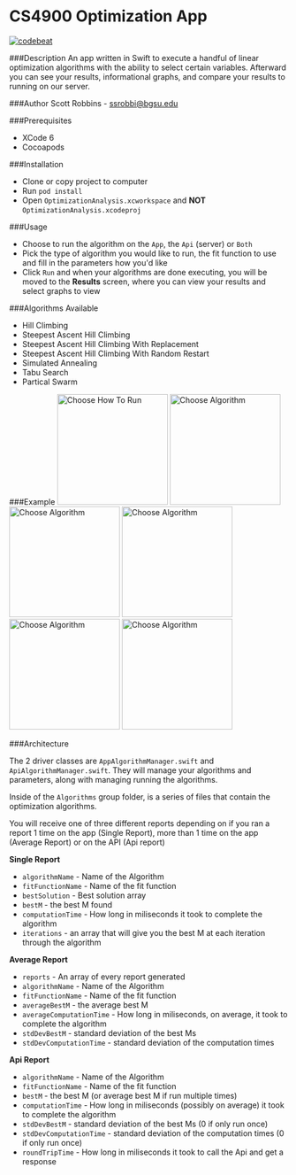 # CS4900 Optimization App

[![codebeat](https://codebeat.co/badges/fc4cd2c3-9c6e-4cd1-a637-65340008abcc)](https://codebeat.co/projects/github-com-scottrobbins-optimizationapp)

###Description
An app written in Swift to execute a handful of linear optimization algorithms with the ability to select certain variables. Afterward you can see your results, informational graphs, and compare your results to running on our server.

###Author
Scott Robbins - ssrobbi@bgsu.edu

###Prerequisites
* XCode 6
* Cocoapods

###Installation
* Clone or copy project to computer
* Run `pod install`
* Open `OptimizationAnalysis.xcworkspace` and **NOT** `OptimizationAnalysis.xcodeproj`

###Usage
* Choose to run the algorithm on the `App`, the `Api` (server) or `Both`
* Pick the type of algorithm you would like to run, the fit function to use and fill in the parameters how you'd like
* Click `Run` and when your algorithms are done executing, you will be moved to the **Results** screen, where you can view your results and select graphs to view

###Algorithms Available
* Hill Climbing
* Steepest Ascent Hill Climbing
* Steepest Ascent Hill Climbing With Replacement
* Steepest Ascent Hill Climbing With Random Restart
* Simulated Annealing
* Tabu Search
* Partical Swarm

###Example
<img src="https://github.com/ScottRobbins/OptimizationApp/blob/master/OptimizationAnalysis/iOS%20Simulator%20Screen%20Shot%20May%207%2C%202015%2C%201.31.51%20AM.png" alt="Choose How To Run" width="200" float="left"/>
<img src="https://github.com/ScottRobbins/OptimizationApp/blob/master/OptimizationAnalysis/iOS%20Simulator%20Screen%20Shot%20May%207%2C%202015%2C%201.32.05%20AM.png" alt="Choose Algorithm" width="200" float="left"/>
<img src="https://github.com/ScottRobbins/OptimizationApp/blob/master/OptimizationAnalysis/iOS%20Simulator%20Screen%20Shot%20May%207%2C%202015%2C%201.32.15%20AM.png" alt="Choose Algorithm" width="200" float="left"/>
<img src="https://github.com/ScottRobbins/OptimizationApp/blob/master/OptimizationAnalysis/iOS%20Simulator%20Screen%20Shot%20May%207%2C%202015%2C%201.32.56%20AM.png" alt="Choose Algorithm" width="200" float="left"/>
<img src="https://github.com/ScottRobbins/OptimizationApp/blob/master/OptimizationAnalysis/iOS%20Simulator%20Screen%20Shot%20May%207%2C%202015%2C%201.33.02%20AM.png" alt="Choose Algorithm" width="200" float="left"/>
<img src="https://github.com/ScottRobbins/OptimizationApp/blob/master/OptimizationAnalysis/iOS%20Simulator%20Screen%20Shot%20May%207%2C%202015%2C%201.33.16%20AM.png" alt="Choose Algorithm" width="200" float="left"/>

###Architecture

The 2 driver classes are `AppAlgorithmManager.swift` and `ApiAlgorithmManager.swift`. They will manage your algorithms and parameters, along with managing running the algorithms.

Inside of the `Algorithms` group folder, is a series of files that contain the optimization algorithms.

You will receive one of three different reports depending on if you ran a report 1 time on the app (Single Report), more than 1 time on the app (Average Report) or on the API (Api report)

**Single Report**
* `algorithmName` - Name of the Algorithm
* `fitFunctionName` - Name of the fit function
* `bestSolution` - Best solution array
* `bestM` - the best M found
* `computationTime` - How long in miliseconds it took to complete the algorithm
* `iterations` - an array that will give you the best M at each iteration through the algorithm

**Average Report**
* `reports` - An array of every report generated
* `algorithmName` - Name of the Algorithm
* `fitFunctionName` - Name of the fit function
* `averageBestM` - the average best M 
* `averageComputationTime` - How long in miliseconds, on average, it took to complete the algorithm
* `stdDevBestM` - standard deviation of the best Ms
* `stdDevComputationTime` - standard deviation of the computation times

**Api Report**
* `algorithmName` - Name of the Algorithm
* `fitFunctionName` - Name of the fit function
* `bestM` - the best M (or average best M if run multiple times)
* `computationTime` - How long in miliseconds (possibly on average) it took to complete the algorithm
* `stdDevBestM` - standard deviation of the best Ms (0 if only run once)
* `stdDevComputationTime` - standard deviation of the computation times (0 if only run once)
* `roundTripTime` - How long in miliseconds it took to call the Api and get a response
